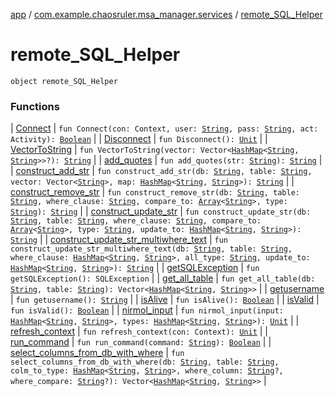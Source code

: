 [app](../../index.md) / [com.example.chaosruler.msa_manager.services](../index.md) / [remote_SQL_Helper](.)

# remote_SQL_Helper

`object remote_SQL_Helper`

### Functions

| [Connect](-connect.md) | `fun Connect(con: Context, user: `[`String`](https://kotlinlang.org/api/latest/jvm/stdlib/kotlin/-string/index.html)`, pass: `[`String`](https://kotlinlang.org/api/latest/jvm/stdlib/kotlin/-string/index.html)`, act: Activity): `[`Boolean`](https://kotlinlang.org/api/latest/jvm/stdlib/kotlin/-boolean/index.html) |
| [Disconnect](-disconnect.md) | `fun Disconnect(): `[`Unit`](https://kotlinlang.org/api/latest/jvm/stdlib/kotlin/-unit/index.html) |
| [VectorToString](-vector-to-string.md) | `fun VectorToString(vector: Vector<`[`HashMap`](https://kotlinlang.org/api/latest/jvm/stdlib/kotlin.collections/-hash-map/index.html)`<`[`String`](https://kotlinlang.org/api/latest/jvm/stdlib/kotlin/-string/index.html)`, `[`String`](https://kotlinlang.org/api/latest/jvm/stdlib/kotlin/-string/index.html)`>>?): `[`String`](https://kotlinlang.org/api/latest/jvm/stdlib/kotlin/-string/index.html) |
| [add_quotes](add_quotes.md) | `fun add_quotes(str: `[`String`](https://kotlinlang.org/api/latest/jvm/stdlib/kotlin/-string/index.html)`): `[`String`](https://kotlinlang.org/api/latest/jvm/stdlib/kotlin/-string/index.html) |
| [construct_add_str](construct_add_str.md) | `fun construct_add_str(db: `[`String`](https://kotlinlang.org/api/latest/jvm/stdlib/kotlin/-string/index.html)`, table: `[`String`](https://kotlinlang.org/api/latest/jvm/stdlib/kotlin/-string/index.html)`, vector: Vector<`[`String`](https://kotlinlang.org/api/latest/jvm/stdlib/kotlin/-string/index.html)`>, map: `[`HashMap`](https://kotlinlang.org/api/latest/jvm/stdlib/kotlin.collections/-hash-map/index.html)`<`[`String`](https://kotlinlang.org/api/latest/jvm/stdlib/kotlin/-string/index.html)`, `[`String`](https://kotlinlang.org/api/latest/jvm/stdlib/kotlin/-string/index.html)`>): `[`String`](https://kotlinlang.org/api/latest/jvm/stdlib/kotlin/-string/index.html) |
| [construct_remove_str](construct_remove_str.md) | `fun construct_remove_str(db: `[`String`](https://kotlinlang.org/api/latest/jvm/stdlib/kotlin/-string/index.html)`, table: `[`String`](https://kotlinlang.org/api/latest/jvm/stdlib/kotlin/-string/index.html)`, where_clause: `[`String`](https://kotlinlang.org/api/latest/jvm/stdlib/kotlin/-string/index.html)`, compare_to: `[`Array`](https://kotlinlang.org/api/latest/jvm/stdlib/kotlin/-array/index.html)`<`[`String`](https://kotlinlang.org/api/latest/jvm/stdlib/kotlin/-string/index.html)`>, type: `[`String`](https://kotlinlang.org/api/latest/jvm/stdlib/kotlin/-string/index.html)`): `[`String`](https://kotlinlang.org/api/latest/jvm/stdlib/kotlin/-string/index.html) |
| [construct_update_str](construct_update_str.md) | `fun construct_update_str(db: `[`String`](https://kotlinlang.org/api/latest/jvm/stdlib/kotlin/-string/index.html)`, table: `[`String`](https://kotlinlang.org/api/latest/jvm/stdlib/kotlin/-string/index.html)`, where_clause: `[`String`](https://kotlinlang.org/api/latest/jvm/stdlib/kotlin/-string/index.html)`, compare_to: `[`Array`](https://kotlinlang.org/api/latest/jvm/stdlib/kotlin/-array/index.html)`<`[`String`](https://kotlinlang.org/api/latest/jvm/stdlib/kotlin/-string/index.html)`>, type: `[`String`](https://kotlinlang.org/api/latest/jvm/stdlib/kotlin/-string/index.html)`, update_to: `[`HashMap`](https://kotlinlang.org/api/latest/jvm/stdlib/kotlin.collections/-hash-map/index.html)`<`[`String`](https://kotlinlang.org/api/latest/jvm/stdlib/kotlin/-string/index.html)`, `[`String`](https://kotlinlang.org/api/latest/jvm/stdlib/kotlin/-string/index.html)`>): `[`String`](https://kotlinlang.org/api/latest/jvm/stdlib/kotlin/-string/index.html) |
| [construct_update_str_multiwhere_text](construct_update_str_multiwhere_text.md) | `fun construct_update_str_multiwhere_text(db: `[`String`](https://kotlinlang.org/api/latest/jvm/stdlib/kotlin/-string/index.html)`, table: `[`String`](https://kotlinlang.org/api/latest/jvm/stdlib/kotlin/-string/index.html)`, where_clause: `[`HashMap`](https://kotlinlang.org/api/latest/jvm/stdlib/kotlin.collections/-hash-map/index.html)`<`[`String`](https://kotlinlang.org/api/latest/jvm/stdlib/kotlin/-string/index.html)`, `[`String`](https://kotlinlang.org/api/latest/jvm/stdlib/kotlin/-string/index.html)`>, all_type: `[`String`](https://kotlinlang.org/api/latest/jvm/stdlib/kotlin/-string/index.html)`, update_to: `[`HashMap`](https://kotlinlang.org/api/latest/jvm/stdlib/kotlin.collections/-hash-map/index.html)`<`[`String`](https://kotlinlang.org/api/latest/jvm/stdlib/kotlin/-string/index.html)`, `[`String`](https://kotlinlang.org/api/latest/jvm/stdlib/kotlin/-string/index.html)`>): `[`String`](https://kotlinlang.org/api/latest/jvm/stdlib/kotlin/-string/index.html) |
| [getSQLException](get-s-q-l-exception.md) | `fun getSQLException(): SQLException` |
| [get_all_table](get_all_table.md) | `fun get_all_table(db: `[`String`](https://kotlinlang.org/api/latest/jvm/stdlib/kotlin/-string/index.html)`, table: `[`String`](https://kotlinlang.org/api/latest/jvm/stdlib/kotlin/-string/index.html)`): Vector<`[`HashMap`](https://kotlinlang.org/api/latest/jvm/stdlib/kotlin.collections/-hash-map/index.html)`<`[`String`](https://kotlinlang.org/api/latest/jvm/stdlib/kotlin/-string/index.html)`, `[`String`](https://kotlinlang.org/api/latest/jvm/stdlib/kotlin/-string/index.html)`>>` |
| [getusername](getusername.md) | `fun getusername(): `[`String`](https://kotlinlang.org/api/latest/jvm/stdlib/kotlin/-string/index.html) |
| [isAlive](is-alive.md) | `fun isAlive(): `[`Boolean`](https://kotlinlang.org/api/latest/jvm/stdlib/kotlin/-boolean/index.html) |
| [isValid](is-valid.md) | `fun isValid(): `[`Boolean`](https://kotlinlang.org/api/latest/jvm/stdlib/kotlin/-boolean/index.html) |
| [nirmol_input](nirmol_input.md) | `fun nirmol_input(input: `[`HashMap`](https://kotlinlang.org/api/latest/jvm/stdlib/kotlin.collections/-hash-map/index.html)`<`[`String`](https://kotlinlang.org/api/latest/jvm/stdlib/kotlin/-string/index.html)`, `[`String`](https://kotlinlang.org/api/latest/jvm/stdlib/kotlin/-string/index.html)`>, types: `[`HashMap`](https://kotlinlang.org/api/latest/jvm/stdlib/kotlin.collections/-hash-map/index.html)`<`[`String`](https://kotlinlang.org/api/latest/jvm/stdlib/kotlin/-string/index.html)`, `[`String`](https://kotlinlang.org/api/latest/jvm/stdlib/kotlin/-string/index.html)`>): `[`Unit`](https://kotlinlang.org/api/latest/jvm/stdlib/kotlin/-unit/index.html) |
| [refresh_context](refresh_context.md) | `fun refresh_context(con: Context): `[`Unit`](https://kotlinlang.org/api/latest/jvm/stdlib/kotlin/-unit/index.html) |
| [run_command](run_command.md) | `fun run_command(command: `[`String`](https://kotlinlang.org/api/latest/jvm/stdlib/kotlin/-string/index.html)`): `[`Boolean`](https://kotlinlang.org/api/latest/jvm/stdlib/kotlin/-boolean/index.html) |
| [select_columns_from_db_with_where](select_columns_from_db_with_where.md) | `fun select_columns_from_db_with_where(db: `[`String`](https://kotlinlang.org/api/latest/jvm/stdlib/kotlin/-string/index.html)`, table: `[`String`](https://kotlinlang.org/api/latest/jvm/stdlib/kotlin/-string/index.html)`, colm_to_type: `[`HashMap`](https://kotlinlang.org/api/latest/jvm/stdlib/kotlin.collections/-hash-map/index.html)`<`[`String`](https://kotlinlang.org/api/latest/jvm/stdlib/kotlin/-string/index.html)`, `[`String`](https://kotlinlang.org/api/latest/jvm/stdlib/kotlin/-string/index.html)`>, where_column: `[`String`](https://kotlinlang.org/api/latest/jvm/stdlib/kotlin/-string/index.html)`?, where_compare: `[`String`](https://kotlinlang.org/api/latest/jvm/stdlib/kotlin/-string/index.html)`?): Vector<`[`HashMap`](https://kotlinlang.org/api/latest/jvm/stdlib/kotlin.collections/-hash-map/index.html)`<`[`String`](https://kotlinlang.org/api/latest/jvm/stdlib/kotlin/-string/index.html)`, `[`String`](https://kotlinlang.org/api/latest/jvm/stdlib/kotlin/-string/index.html)`>>` |

